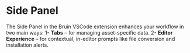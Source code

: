 # Side Panel

The Side Panel in the Bruin VSCode extension enhances your workflow in two main ways:
1- **Tabs** – for managing asset-specific data.
2- **Editor Experience** – for contextual, in-editor prompts like file conversion and installation alerts.
